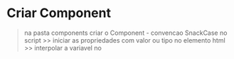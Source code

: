 # Criar Component
> na pasta components criar o Component - convencao SnackCase
no script >> iniciar as propriedades com valor ou tipo
no elemento html >> interpolar a variavel
no <style>   >> estilizar

> no Component Principal deste Contexto importar e invocar o Component filho
acessar suas props nos parametros do component

# Mostrando Components Filhos :
 <slot />  :: no component Pai definir a tag  <slot />

 # Logica- condicional no component
 posso utilizar a classe condicional triplo 
 objetivo :: " Se a classe for triplo mostra triplo senao mostra nada deixa a default"
 aplicando no modo js raiz :: {`botao ${triplo ? 'triplo': ''} 
 aplicar no modo enxuto :: "botao" class:triplo
 deixo a classe padrao "botao" e passo class:<a classe-variavel a aplicar se for true>

